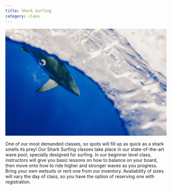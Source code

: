```yaml
---
title: Shark Surfing
category: class
---
```


![shark waves](/assets/images/shark_waves.jpg)

One of our most demanded classes, so spots will fill up as quick as a shark smells its prey! Our Shark Surfing classes take place in our state-of-the-art wave pool, specially designed for surfing. In our beginner level class, instructors will give you basic lessons on how to balance on your board, then move onto how to ride higher and stronger waves as you progress. Bring your own wetsuits or rent one from our inventory. Availability of sizes will vary the day of class, so you have the option of reserving one with registration.

